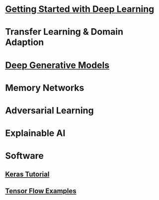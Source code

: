 # [Getting Started with Deep Learning](Getting_Started_with_DL.md)
# Transfer Learning & Domain Adaption
# [Deep Generative Models](DGM.md)
# Memory Networks
# Adversarial Learning
# Explainable AI
# Software
## [Keras Tutorial](https://github.com/dgarg-iitgn/keras_tutorial)
## [Tensor Flow Examples](https://github.com/dgarg-iitgn/TensorFlow-Examples/blob/master/README.md)
